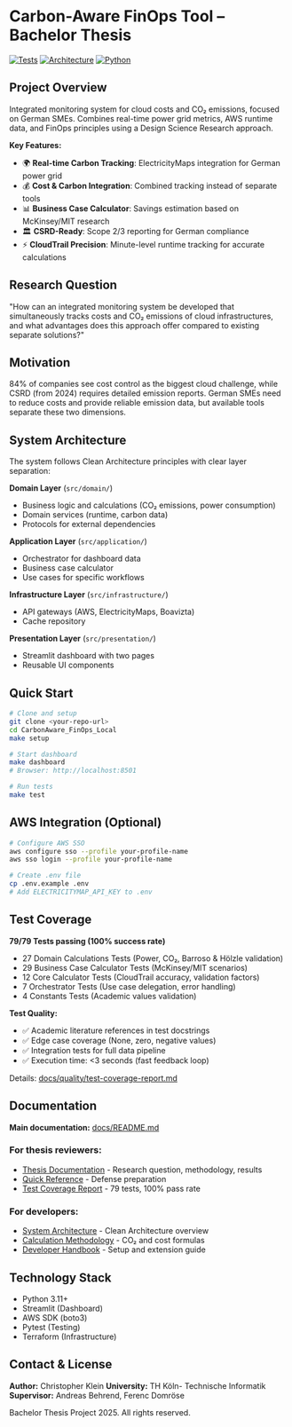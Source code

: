# Carbon-Aware FinOps Tool – Bachelor Thesis

[![Tests](https://img.shields.io/badge/tests-79%2F79%20passing-brightgreen)]()
[![Architecture](https://img.shields.io/badge/architecture-Clean%20Architecture-blue)]()
[![Python](https://img.shields.io/badge/python-3.11%2B-blue)]()

## Project Overview

Integrated monitoring system for cloud costs and CO₂ emissions, focused on German SMEs. Combines real-time power grid metrics, AWS runtime data, and FinOps principles using a Design Science Research approach.

**Key Features:**
- 🌍 **Real-time Carbon Tracking**: ElectricityMaps integration for German power grid
- 💰 **Cost & Carbon Integration**: Combined tracking instead of separate tools
- 📊 **Business Case Calculator**: Savings estimation based on McKinsey/MIT research
- 🏛️ **CSRD-Ready**: Scope 2/3 reporting for German compliance
- ⚡ **CloudTrail Precision**: Minute-level runtime tracking for accurate calculations

## Research Question

"How can an integrated monitoring system be developed that simultaneously tracks costs and CO₂ emissions of cloud infrastructures, and what advantages does this approach offer compared to existing separate solutions?"

## Motivation

84% of companies see cost control as the biggest cloud challenge, while CSRD (from 2024) requires detailed emission reports. German SMEs need to reduce costs and provide reliable emission data, but available tools separate these two dimensions.

## System Architecture

The system follows Clean Architecture principles with clear layer separation:

**Domain Layer** (`src/domain/`)
- Business logic and calculations (CO₂ emissions, power consumption)
- Domain services (runtime, carbon data)
- Protocols for external dependencies

**Application Layer** (`src/application/`)
- Orchestrator for dashboard data
- Business case calculator
- Use cases for specific workflows

**Infrastructure Layer** (`src/infrastructure/`)
- API gateways (AWS, ElectricityMaps, Boavizta)
- Cache repository

**Presentation Layer** (`src/presentation/`)
- Streamlit dashboard with two pages
- Reusable UI components

## Quick Start

```bash
# Clone and setup
git clone <your-repo-url>
cd CarbonAware_FinOps_Local
make setup

# Start dashboard
make dashboard
# Browser: http://localhost:8501

# Run tests
make test
```

## AWS Integration (Optional)

```bash
# Configure AWS SSO
aws configure sso --profile your-profile-name
aws sso login --profile your-profile-name

# Create .env file
cp .env.example .env
# Add ELECTRICITYMAP_API_KEY to .env
```

## Test Coverage
**79/79 Tests passing (100% success rate)**
- 27 Domain Calculations Tests (Power, CO₂, Barroso & Hölzle validation)
- 29 Business Case Calculator Tests (McKinsey/MIT scenarios)
- 12 Core Calculator Tests (CloudTrail accuracy, validation factors)
- 7 Orchestrator Tests (Use case delegation, error handling)
- 4 Constants Tests (Academic values validation)

**Test Quality:**
- ✅ Academic literature references in test docstrings
- ✅ Edge case coverage (None, zero, negative values)
- ✅ Integration tests for full data pipeline
- ✅ Execution time: <3 seconds (fast feedback loop)

Details: [docs/quality/test-coverage-report.md](docs/quality/test-coverage-report.md)

## Documentation

**Main documentation:** [docs/README.md](docs/README.md)

### For thesis reviewers:
- [Thesis Documentation](docs/research/thesis-documentation.md) - Research question, methodology, results
- [Quick Reference](docs/thesis/quick-reference.md) - Defense preparation
- [Test Coverage Report](docs/quality/test-coverage-report.md) - 79 tests, 100% pass rate

### For developers:
- [System Architecture](docs/architecture/system-architecture.md) - Clean Architecture overview
- [Calculation Methodology](docs/methodology/calculations.md) - CO₂ and cost formulas
- [Developer Handbook](docs/user/developer-handbook.md) - Setup and extension guide

## Technology Stack

- Python 3.11+
- Streamlit (Dashboard)
- AWS SDK (boto3)
- Pytest (Testing)
- Terraform (Infrastructure)

## Contact & License

**Author:** Christopher Klein
**University:** TH Köln- Technische Informatik
**Supervisor:** Andreas Behrend, Ferenc Domröse

Bachelor Thesis Project 2025. All rights reserved.

